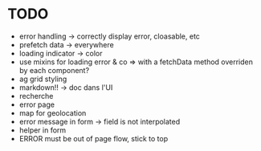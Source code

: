 # TODO

- error handling -> correctly display error, cloasable, etc
- prefetch data -> everywhere
- loading indicator -> color
- use mixins for loading error & co => with a fetchData method overriden by each component?
- ag grid styling
- markdown!! -> doc dans l'UI
- recherche
- error page
- map for geolocation
- error message in form -> field is not interpolated
- helper in form
- ERROR must be out of page flow, stick to top
